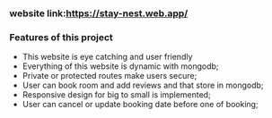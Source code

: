 ### website link:https://stay-nest.web.app/

### Features of this project
- This website is eye catching and user friendly
- Everything of this website is dynamic with mongodb;
- Private or protected routes make users secure;
- User can book room and add reviews and that store in mongodb;
- Responsive design for big to small is implemented;
- User can cancel or update booking date before one of booking;

